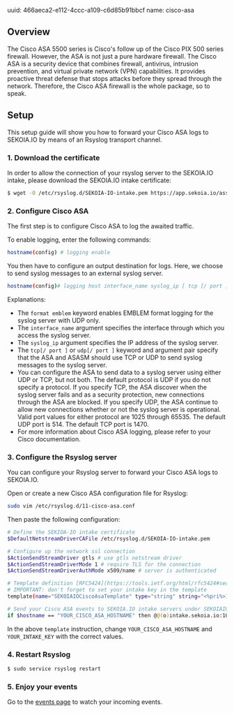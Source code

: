 uuid: 466aeca2-e112-4ccc-a109-c6d85b91bbcf 
name: cisco-asa

## Overview

The Cisco ASA 5500 series is Cisco's follow up of the Cisco PIX 500 series firewall.  However, the ASA is not just a pure hardware firewall. The Cisco ASA is a security device that combines firewall, antivirus, intrusion prevention, and virtual private network (VPN) capabilities. It provides proactive threat defense that stops attacks before they spread through the network. Therefore, the Cisco ASA firewall is the whole package, so to speak.

## Setup

This setup guide will show you how to forward your Cisco ASA logs to SEKOIA.IO by means of an Rsyslog transport channel.

### 1. Download the certificate

In order to allow the connection of your rsyslog server to the SEKOIA.IO intake, please download the SEKOIA.IO intake certificate:

```bash
$ wget -O /etc/rsyslog.d/SEKOIA-IO-intake.pem https://app.sekoia.io/assets/files/SEKOIA-IO-intake.pem
```

### 2. Configure Cisco ASA

The first step is to configure Cisco ASA to log the awaited traffic. 

To enable logging, enter the following commands:

```bash
hostname(config) # logging enable
```

You then have to configure an output destination for logs. Here, we choose to send syslog messages to an external syslog server.

```bash
hostname(config)# logging host interface_name syslog_ip [ tcp [/ port ] | udp [/ port ] [ format emblem ]]
```

Explanations:

- The `format emblem` keyword enables EMBLEM format logging for the syslog server with UDP only.
- The `interface_name` argument specifies the interface through which you access the syslog server.
- The `syslog_ip` argument specifies the IP address of the syslog server.
- The `tcp[/ port ]` or `udp[/ port ]` keyword and argument pair specify that the ASA and ASASM should use TCP or UDP to send syslog messages to the syslog server.
- You can configure the ASA to send data to a syslog server using either UDP or TCP, but not both. The default protocol is UDP if you do not specify a protocol.
If you specify TCP, the ASA discover when the syslog server fails and as a security protection, new connections through the ASA are blocked. If you specify UDP, the ASA continue to allow new connections whether or not the syslog server is operational. Valid port values for either protocol are 1025 through 65535. The default UDP port is 514. The default TCP port is 1470.
- For more information about Cisco ASA logging, please refer to your Cisco documentation.

### 3. Configure the Rsyslog server

You can configure your Rsyslog server to forward your Cisco ASA logs to SEKOIA.IO.

Open or create a new Cisco ASA configuration file for Rsyslog:

```bash
sudo vim /etc/rsyslog.d/11-cisco-asa.conf
```

Then paste the following configuration:

```bash
# Define the SEKIOA-IO intake certificate 
$DefaultNetstreamDriverCAFile /etc/rsyslog.d/SEKOIA-IO-intake.pem

# Configure up the network ssl connection
$ActionSendStreamDriver gtls # use gtls netstream driver
$ActionSendStreamDriverMode 1 # require TLS for the connection
$ActionSendStreamDriverAuthMode x509/name # server is authenticated

# Template definition [RFC5424](https://tools.ietf.org/html/rfc5424#section-7.2.2)
# IMPORTANT: don't forget to set your intake key in the template
template(name="SEKOIAIOCiscoAsaTemplate" type="string" string="<%pri%>1 %timestamp:::date-rfc3339% %hostname% %app-name% %procid% LOG [SEKOIA@53288 intake_key=\"YOUR_INTAKE_KEY\"] %msg%\n")

# Send your Cisco ASA events to SEKOIA.IO intake servers under SEKOIAIOCiscoAsaTemplate template
if $hostname == "YOUR_CISCO_ASA_HOSTNAME" then @@(o)intake.sekoia.io:10514;SEKOIAIOCiscoAsaTemplate
```

In the above `template` instruction, change `YOUR_CISCO_ASA_HOSTNAME` and `YOUR_INTAKE_KEY` with the correct values.

### 4. Restart Rsyslog

```bash
$ sudo service rsyslog restart
```

### 5. Enjoy your events

Go to the [events page](/sic/events) to watch your incoming events.
